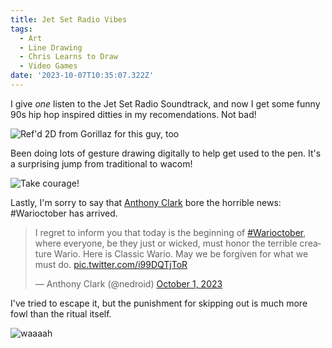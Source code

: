 ```yaml
---
title: Jet Set Radio Vibes
tags:
  - Art
  - Line Drawing
  - Chris Learns to Draw
  - Video Games
date: '2023-10-07T10:35:07.322Z'
---
```


I give _one_ listen to the Jet Set Radio Soundtrack, and now I get some funny 90s hip hop inspired ditties in my recomendations. Not bad!

![Ref'd 2D from Gorillaz for this guy, too](https://res.cloudinary.com/cpadilla/image/upload/v1696625531/chrisdpadilla/blog/art/jetsetvibes_gy0jwi.jpg)

Been doing lots of gesture drawing digitally to help get used to the pen. It's a surprising jump from traditional to wacom!

![Take courage!](https://res.cloudinary.com/cpadilla/image/upload/v1696625531/chrisdpadilla/blog/art/lion_ldgf1d.jpg)

Lastly, I'm sorry to say that [Anthony Clark](https://nedroid.com/) bore the horrible news: #Warioctober has arrived.

<div class="center">
<blockquote class="twitter-tweet"><p lang="en" dir="ltr">I regret to inform you that today is the beginning of <a href="https://twitter.com/hashtag/Warioctober?src=hash&amp;ref_src=twsrc%5Etfw">#Warioctober</a>, where everyone, be they just or wicked, must honor the terrible creature Wario. Here is Classic Wario. May we be forgiven for what we must do. <a href="https://t.co/i99DQTjToR">pic.twitter.com/i99DQTjToR</a></p>&mdash; Anthony Clark (@nedroid) <a href="https://twitter.com/nedroid/status/1708534198829486182?ref_src=twsrc%5Etfw">October 1, 2023</a></blockquote> <script async src="https://platform.twitter.com/widgets.js" charset="utf-8"></script>
</div>

I've tried to escape it, but the punishment for skipping out is much more fowl than the ritual itself.

![waaaah](https://res.cloudinary.com/cpadilla/image/upload/v1696625531/chrisdpadilla/blog/art/warioctober_txt8ee.jpg)
